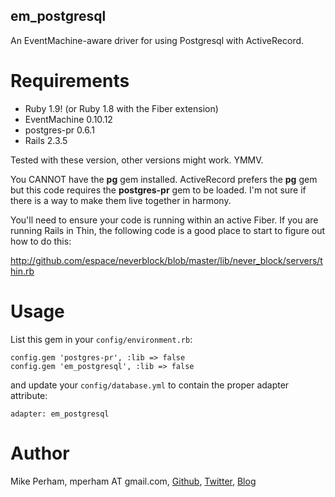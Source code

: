 em_postgresql
---------------

An EventMachine-aware driver for using Postgresql with ActiveRecord.

Requirements
==============

* Ruby 1.9! (or Ruby 1.8 with the Fiber extension)
* EventMachine 0.10.12
* postgres-pr 0.6.1
* Rails 2.3.5

Tested with these version, other versions might work.  YMMV.

You CANNOT have the **pg** gem installed.  ActiveRecord prefers the **pg** gem but this code requires
the **postgres-pr** gem to be loaded.  I'm not sure if there is a way to make them live together in harmony.

You'll need to ensure your code is running within an active Fiber.  If you are running Rails in Thin, the following code is a good place to start to figure out how to do this:

<http://github.com/espace/neverblock/blob/master/lib/never_block/servers/thin.rb>

Usage
=======

List this gem in your `config/environment.rb`:

    config.gem 'postgres-pr', :lib => false
    config.gem 'em_postgresql', :lib => false

and update your `config/database.yml` to contain the proper adapter attribute:

    adapter: em_postgresql


Author
=========

Mike Perham, mperham AT gmail.com,
[Github](http://github.com/mperham), 
[Twitter](http://twitter.com/mperham),
[Blog](http://mikeperham.com)

